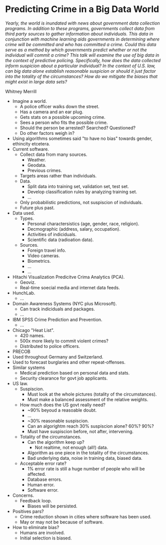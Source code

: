 # Predicting Crime in a Big Data World

*Yearly, the world is inundated with news about government data collection programs. In addition to these programs, governments collect data from third party sources to gather information about individuals. This data in conjunction with machine learning aids governments in determining where crime will be committed and who has committed a crime. Could this data serve as a method by which governments predict whether or not the individual will commit a crime? This talk will examine the use of big data in the context of predictive policing. Specifically, how does the data collected inform suspicion about a particular individual? In the context of U.S. law, can big data alone establish reasonable suspicion or should it just factor into the totality of the circumstances? How do we mitigate the biases that might exist in large data sets?*

Whitney Merrill

- Imagine a world.
	- A police officer walks down the street.
	- Has a camera and an ear plug.
	- Gets stats on a possible upcoming crime.
	- Sees a person who fits the possible crime.
	- Should the person be arrested? Searched? Questioned?
	- Do other factors weigh in?
- Using algorithms sometimes said "to have no bias" towards gender, ethincity etcetera.
- Current software.
	- Collect data from many sources.
		- Weather.
		- Geodata.
		- Previous crimes.
	- Targets areas rather than individuals.
	- Data.
		- Split data into training set, validation set, test set.
		- Develop classification rules by analyzing training set.
		- ...
	- Only probabilistic predictions, not suspiscion of individuals.
	- Future plus past.
- Data used.
	- Types.
		- Personal charactersistics (age, gender, race, religion).
		- Decmographic (address, salary, occupation).
		- Activities of indiciduals.
		- Scientific data (radioation data).
	- Sources.
		- Foreign travel info.
		- Video cameras.
		- Biometrics.
		- ...
		- ...
- Hitachi Visualization Predicitve Crima Analytics (PCA).
	- Geoviz.
	- Real-time soecial media and internet data feeds.
- HunchLab.
	- ...
- Domain Awareness Systems (NYC plus Microsoft).
	- Can track indiciduals and packages.
	- ...
- IBM SPSS Crime Prediction and Prevention.
	- ...
- Chicago "Heat List".
	- 420 names.
	- 500x more likely to commit violent crimes?
	- Distributed to police officers.
- PRECOB
 - Used throughout Germany and Switzerland.
 - Used to forecast burglaries and other repeat-offenses.
- Similar systems
	- Medical prediction based on personal data and stats.
	- Security clearance for govt job applicants.
- US law.
	- Suspiscion.
		- Must look at the whole pictures (totality of the circumstances).
		- Must make a balanced assessment of the relative weights.
	- How much does the US govt really need?
		- ~90% beyoud a reasoable doubt.
		- ...
		- ~30% reasonable suspiscion.
		- Can an algorightm reach 30% suspiscion alone? 60%? 90%?
		- Must have suspiscion before, not after, intervening.
	- Totality of the circumstances.
		- Can the algorithm keep up?
			- Not realtime, not enough (all!) data.
		- Algorithm as one piece in the totality of the circumstances.
		- Bad underlying data, noise in training data, biased data.
	- Acceptable error rate?
		- 1% error rate is still a huge number of people who will be affected.
		- Database errors.
		- Human error.
		- Software error.
- Concerns.
	- Feedback loop.
		- Biases will be persisted.
- Positives pars?
	- Crime reduction shown in cities where software has been used.
	- May or may not be because of software.
- How to eliminate bias?
	- Humans are involved.
	- Initial selection is biased.

